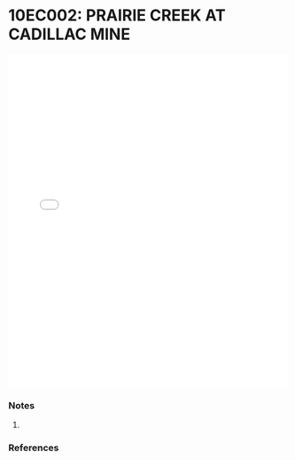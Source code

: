 # 10EC002: PRAIRIE CREEK AT CADILLAC MINE

<iframe src="/_static/stations/10EC002_fdc.html" width="100%" height="600" frameborder="0"></iframe>

### Notes
1. 

### References

